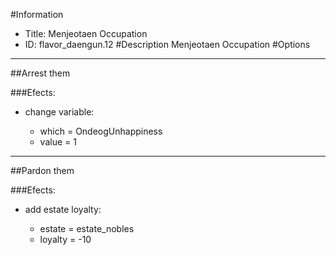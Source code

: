 #Information
 - Title: Menjeotaen Occupation
 - ID: flavor_daengun.12
#Description
Menjeotaen Occupation
#Options

___
##Arrest them

###Efects:<ul><li>change variable:</li><ul><li>which = OndeogUnhappiness</li><li>value = 1</li></ul></ul>

___
##Pardon them

###Efects:<ul><li>add estate loyalty:</li><ul><li>estate = estate_nobles</li><li>loyalty = -10</li></ul></ul>
